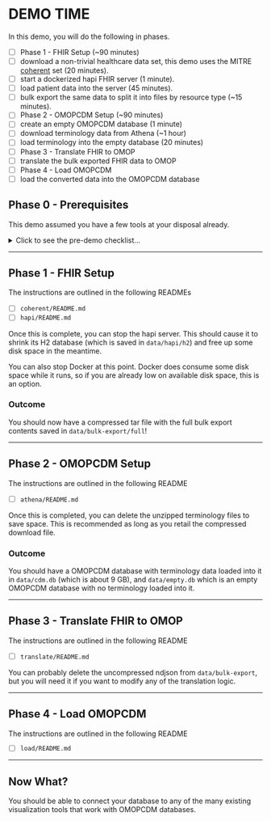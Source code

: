 [coherent]: https://mitre.box.com/shared/static/j0mcu7rax187h6j6gr74vjto8dchbmsp.zip

# DEMO TIME

In this demo, you will do the following in phases.

- [ ]  Phase 1 - FHIR Setup (~90 minutes)
  - [ ]  download a non-trivial healthcare data set, this demo uses the MITRE [coherent] set (20 minutes).
  - [ ]  start a dockerized hapi FHIR server (1 minute).
  - [ ]  load patient data into the server (45 minutes).
  - [ ]  bulk export the same data to split it into files by resource type (~15 minutes).
- [ ]  Phase 2 - OMOPCDM Setup (~90 minutes)
  - [ ]  create an empty OMOPCDM database (1 minute)
  - [ ]  download terminology data from Athena (~1 hour)
  - [ ]  load terminology into the empty database (20 minutes)
- [ ]  Phase 3 - Translate FHIR to OMOP
  - [ ]  translate the bulk exported FHIR data to OMOP
- [ ]  Phase 4 - Load OMOPCDM
  - [ ]  load the converted data into the OMOPCDM database

## Phase 0 - Prerequisites

This demo assumed you have a few tools at your disposal already.

<details><summary>Click to see the pre-demo checklist...</summary>

You should have (or install)...
- [ ] Docker
- [ ] a terminal for running scripts
- [ ] `bash`
- [ ] `jq`
- [ ] `sqlite`
- [ ] `zstd` (optional, but recommended)

You will also need to download a few pieces of data.
- [ ] the MITRE [coherent] data set
- [ ] terminology data from Athena

For this demo, I recommend cloning into a new directory (I prefer working in `~/code`).

```bash
# Make yourself a directory to check out the demo.
mkdir -p ~/code
cd ~/code

# Clone the required repos.
gh repo clone barabo/fhir-jq
gh repo clone barabo/fhir-to-omop-demo

# Get ready to start!
cd fhir-to-omop-demo
```

## Docker

To test your docker installation, run `docker run hello-world` in a terminal.

If it worked, you should see output like this:

```
$ docker run hello-world

Unable to find image 'hello-world:latest' locally
latest: Pulling from library/hello-world
478afc919002: Pull complete
Digest: sha256:266b191e926f65542fa8daaec01a192c4d292bff79426f47300a046e1bc576fd
Status: Downloaded newer image for hello-world:latest

Hello from Docker!
This message shows that your installation appears to be working correctly.

To generate this message, Docker took the following steps:
 1. The Docker client contacted the Docker daemon.
 2. The Docker daemon pulled the "hello-world" image from the Docker Hub.
    (arm64v8)
 3. The Docker daemon created a new container from that image which runs the
    executable that produces the output you are currently reading.
 4. The Docker daemon streamed that output to the Docker client, which sent it
    to your terminal.

To try something more ambitious, you can run an Ubuntu container with:
 $ docker run -it ubuntu bash

Share images, automate workflows, and more with a free Docker ID:
 https://hub.docker.com/

For more examples and ideas, visit:
 https://docs.docker.com/get-started/

$
```

</details>

---
## Phase 1 - FHIR Setup

The instructions are outlined in the following READMEs

- [ ] `coherent/README.md`
- [ ] `hapi/README.md`

Once this is complete, you can stop the hapi server.  This should cause it to
shrink its H2 database (which is saved in `data/hapi/h2`) and free up some disk
space in the meantime.

You can also stop Docker at this point.  Docker does consume some disk space
while it runs, so if you are already low on available disk space, this is an
option.

### Outcome

You should now have a compressed tar file with the full bulk export contents
saved in `data/bulk-export/full`!


---
## Phase 2 - OMOPCDM Setup

The instructions are outlined in the following README

- [ ] `athena/README.md`

Once this is completed, you can delete the unzipped terminology files to save
space.  This is recommended as long as you retail the compressed download file.

### Outcome

You should have a OMOPCDM database with terminology data loaded into it in
`data/cdm.db` (which is about 9 GB), and `data/empty.db` which is an empty
OMOPCDM database with no terminology loaded into it.


---
## Phase 3 - Translate FHIR to OMOP

The instructions are outlined in the following README

- [ ] `translate/README.md`

You can probably delete the uncompressed ndjson from `data/bulk-export`, but
you will need it if you want to modify any of the translation logic.


---
## Phase 4 - Load OMOPCDM

The instructions are outlined in the following README

- [ ] `load/README.md`


---
## Now What?

You should be able to connect your database to any of the many existing
visualization tools that work with OMOPCDM databases.

